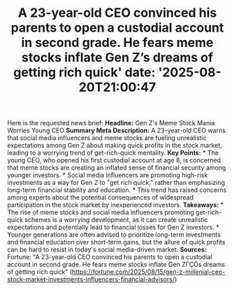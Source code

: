 ﻿---
title: "A 23-year-old CEO convinced his parents to open a custodial account in second grade. He fears meme stocks inflate Gen Z’s dreams of getting rich quick'
date: '2025-08-20T21:00:47"
category: "Markets"
summary: ""
slug: "a 23yearold ceo convinced his parents to open a custodial ac"
source_urls:
  - "https://fortune.com/2025/08/15/gen-z-millenial-ceo-stock-market-investments-influencers-financial-advisors/"
seo:
  title: "A 23-year-old CEO convinced his parents to open a custodial account in second grade. He fears meme stocks inflate Gen Z’s dreams of getting rich quick | Hash n Hedge'
  description: '"
  keywords: ["news", "markets", "brief"]
---
Here is the requested news brief:  **Headline:** Gen Z's Meme Stock Mania Worries Young CEO  **Summary Meta Description:** A 23-year-old CEO warns that social media influencers and meme stocks are fueling unrealistic expectations among Gen Z about making quick profits in the stock market, leading to a worrying trend of get-rich-quick mentality.  **Key Points:**  * The young CEO, who opened his first custodial account at age 8, is concerned that meme stocks are creating an inflated sense of financial security among younger investors. * Social media influencers are promoting high-risk investments as a way for Gen Z to "get rich quick," rather than emphasizing long-term financial stability and education. * This trend has raised concerns among experts about the potential consequences of widespread participation in the stock market by inexperienced investors.  **Takeaways:**  * The rise of meme stocks and social media influencers promoting get-rich-quick schemes is a worrying development, as it can create unrealistic expectations and potentially lead to financial losses for Gen Z investors. * Younger generations are often advised to prioritize long-term investments and financial education over short-term gains, but the allure of quick profits can be hard to resist in today's social media-driven market.  **Sources:** Fortune: "A 23-year-old CEO convinced his parents to open a custodial account in second grade. He fears meme stocks inflate Gen ZΓÇÖs dreams of getting rich quick" (https://fortune.com/2025/08/15/gen-z-millenial-ceo-stock-market-investments-influencers-financial-advisors/) 
